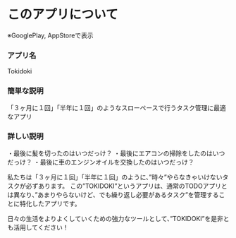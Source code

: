 # このアプリについて
※GooglePlay, AppStoreで表示
### アプリ名
Tokidoki
### 簡単な説明
「３ヶ月に１回」「半年に１回」のようなスローペースで行うタスク管理に最適なアプリ

### 詳しい説明
・最後に髪を切ったのはいつだっけ？
・最後にエアコンの掃除をしたのはいつだっけ？
・最後に車のエンジンオイルを交換したのはいつだっけ？

私たちは「３ヶ月に１回」「半年に１回」のように、”時々”やらなきゃいけないタスクが必ずあります。
この”TOKIDOKI”というアプリは、通常のTODOアプリとは異なり、”あまりやらないけど、でも繰り返し必要があるタスク”を管理することに特化したアプリです。

日々の生活をよりよくしていくための強力なツールとして、”TOKIDOKI”を是非とも活用してください！